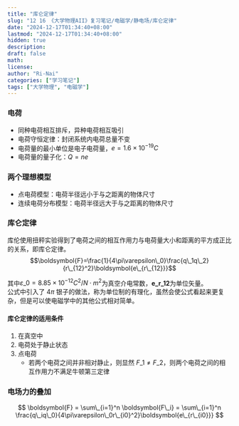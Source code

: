 ```yaml
---
title: "库仑定律"
slug: "12 16 《大学物理AII》复习笔记/电磁学/静电场/库仑定律"
date: "2024-12-17T01:34:40+08:00"
lastmod: "2024-12-17T01:34:40+08:00"
hidden: true
description:
draft: false
math:
license:
author: "Ri-Nai"
categories: ["学习笔记"]
tags: ["大学物理", "电磁学"]
---
```

### 电荷
- 同种电荷相互排斥，异种电荷相互吸引  
- 电荷守恒定律：封闭系统内电荷总量不变  
- 电荷量的最小单位是电子电荷量，$e=1.6\times10^{-19}C$  
- 电荷量的量子化：$Q=ne$  

### 两个理想模型
- 点电荷模型：电荷半径远小于与之距离的物体尺寸  
- 连续电荷分布模型：电荷半径远大于与之距离的物体尺寸  

### 库仑定律
库伦使用扭秤实验得到了电荷之间的相互作用力与电荷量大小和距离的平方成正比的关系，即库仑定律。  
$$\boldsymbol{F}=\frac{1}{4\pi\varepsilon\_0}\frac{q\_1q\_2}{r\_{12}^2}\boldsymbol{e\_{r\_{12}}}$$

其中$\varepsilon\_0=8.85\times10^{-12}C^2/N\cdot m^2$为真空介电常数，$\boldsymbol{e\_{r\_{12}}}$为单位矢量。  
公式中引入了 $4\pi$ 银子的做法，称为单位制的有理化，虽然会使公式看起来更复杂，但是可以使电磁学中的其他公式相对简单。  

#### 库仑定律的适用条件
1. 在真空中
2. 电荷处于静止状态
3. 点电荷
   - 若两个电荷之间并非相对静止，则显然 $F\_1 \neq F\_2$，则两个电荷之间的相互作用力不满足牛顿第三定律

### 电场力的叠加

$$ \boldsymbol{F} = \sum\_{i=1}^n \boldsymbol{F\_i} = \sum\_{i=1}^n \frac{q\_iq\_0}{4\pi\varepsilon\_0r\_{i0}^2}\boldsymbol{e\_{r\_{i0}}} $$

